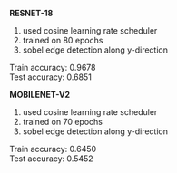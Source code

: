 **RESNET-18**
1. used cosine learning rate scheduler
2. trained on 80 epochs
3. sobel edge detection along y-direction 

Train accuracy: 0.9678 </br>
Test accuracy: 0.6851



**MOBILENET-V2**

1. used cosine learning rate scheduler
2. trained on 70 epochs
3. sobel edge detection along y-direction 


Train accuracy: 0.6450 </br>
Test accuracy: 0.5452
